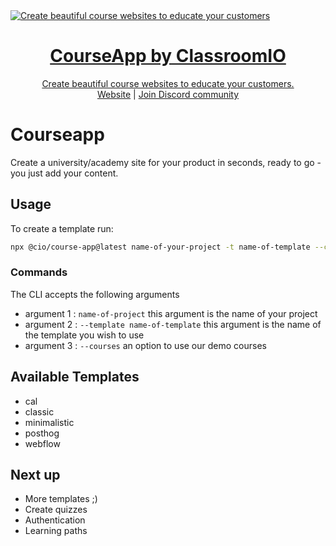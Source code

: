 <a href="https://courseapp.oncws.com/">
  <img alt="Create beautiful course websites to educate your customers" src="https://cdn.courseapp.oncws.com/courseapp-og.png" />
  <h1 align="center">CourseApp by ClassroomIO</h1>
  <p align="center">
    Create beautiful course websites to educate your customers.
    <br />
    <a href="https://courseapp.oncws.com">Website</a>  |  <a href="https://dub.sh/ciodiscord">Join Discord community</a>
  </p>
</a>

# Courseapp

Create a university/academy site for your product in seconds, ready to go - you just add your content.

## Usage

To create a template run:

```bash
npx @cio/course-app@latest name-of-your-project -t name-of-template --course
```

### Commands

The CLI accepts the following arguments

- argument 1 : `name-of-project` this argument is the name of your project
- argument 2 : `--template name-of-template` this argument is the name of the template you wish to use
- argument 3 : `--courses` an option to use our demo courses

## Available Templates

- cal
- classic
- minimalistic
- posthog
- webflow

## Next up

- More templates ;)
- Create quizzes
- Authentication
- Learning paths
